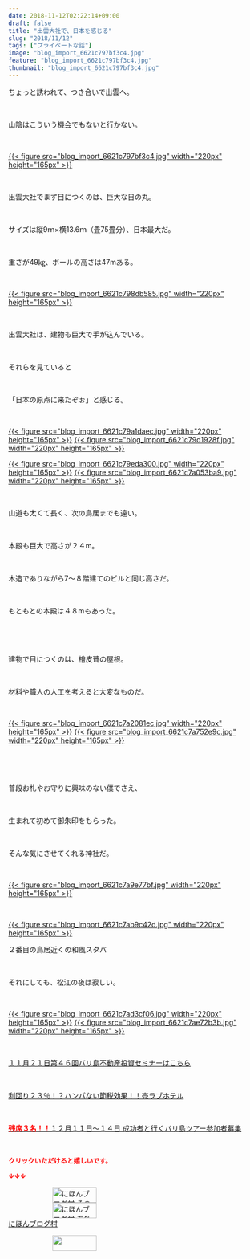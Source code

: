 ```yaml
---
date: 2018-11-12T02:22:14+09:00
draft: false
title: "出雲大社で、日本を感じる"
slug: "2018/11/12"
tags: ["プライベートな話"]
image: "blog_import_6621c797bf3c4.jpg"
feature: "blog_import_6621c797bf3c4.jpg"
thumbnail: "blog_import_6621c797bf3c4.jpg"
---
```

<p>ちょっと誘われて、つき合いで出雲へ。</p><p> </p><p>山陰はこういう機会でもないと行かない。</p><p> </p><p><a href="blog_import_6621c797bf3c4.jpg">{{< figure src="blog_import_6621c797bf3c4.jpg" width="220px" height="165px" >}}</a></p><p> </p><p>出雲大社でまず目につくのは、巨大な日の丸。</p><p> </p><p>サイズは縦9ｍ×横13.6ｍ（畳75畳分）、日本最大だ。</p><p> </p><p>重さが49㎏、ポールの高さは47mある。</p><p> </p><p><a href="blog_import_6621c798db585.jpg">{{< figure src="blog_import_6621c798db585.jpg" width="220px" height="165px" >}}</a></p><p> </p><p>出雲大社は、建物も巨大で手が込んでいる。</p><p> </p><p>それらを見ていると</p><p> </p><p>「日本の原点に来たぞぉ」と感じる。</p><p> </p><p><a href="blog_import_6621c79a1daec.jpg">{{< figure src="blog_import_6621c79a1daec.jpg" width="220px" height="165px" >}}</a> <a href="blog_import_6621c79d1928f.jpg">{{< figure src="blog_import_6621c79d1928f.jpg" width="220px" height="165px" >}}</a></p><p><a href="blog_import_6621c79eda300.jpg">{{< figure src="blog_import_6621c79eda300.jpg" width="220px" height="165px" >}}</a> <a href="blog_import_6621c7a053ba9.jpg">{{< figure src="blog_import_6621c7a053ba9.jpg" width="220px" height="165px" >}}</a></p><p> </p><p>山道も太くて長く、次の鳥居までも遠い。</p><p> </p><p>本殿も巨大で高さが２４m。</p><p> </p><p>木造でありながら7～８階建てのビルと同じ高さだ。</p><p> </p><p>もともとの本殿は４８mもあった。</p><p> </p><p> </p><p>建物で目につくのは、檜皮葺の屋根。</p><p> </p><p>材料や職人の人工を考えると大変なものだ。</p><p> </p><p><a href="blog_import_6621c7a2081ec.jpg">{{< figure src="blog_import_6621c7a2081ec.jpg" width="220px" height="165px" >}}</a> <a href="blog_import_6621c7a752e9c.jpg">{{< figure src="blog_import_6621c7a752e9c.jpg" width="220px" height="165px" >}}</a></p><p> </p><p> </p><p>普段お札やお守りに興味のない僕でさえ、</p><p> </p><p>生まれて初めて御朱印をもらった。</p><p> </p><p>そんな気にさせてくれる神社だ。</p><p> </p><p><a href="blog_import_6621c7a9e77bf.jpg">{{< figure src="blog_import_6621c7a9e77bf.jpg" width="220px" height="165px" >}}</a></p><p> </p><p><a href="blog_import_6621c7ab9c42d.jpg">{{< figure src="blog_import_6621c7ab9c42d.jpg" width="220px" height="165px" >}}</a></p><p>２番目の鳥居近くの和風スタバ</p><p> </p><p>それにしても、松江の夜は寂しい。</p><p> </p><p><a href="blog_import_6621c7ad3cf06.jpg">{{< figure src="blog_import_6621c7ad3cf06.jpg" width="220px" height="165px" >}}</a> <a href="blog_import_6621c7ae72b3b.jpg">{{< figure src="blog_import_6621c7ae72b3b.jpg" width="220px" height="165px" >}}</a></p><p> </p><p><a href="iin.co.jp" target="_blank">１１月２１日第４６回バリ島不動産投資セミナーはこちら</a></p><p> </p><p><a href="entry-12416230297.html#_=_" target="_blank">利回り２３％！？ハンパない節税効果！！売ラブホテル</a></p><p> </p><p><a href="entry-12410059910.html" target="_blank"><span style="font-weight: bold;"><span style="color: rgb(255, 0, 0);">残席３名！！</span></span>１２月１１日～１４日 成功者と行くバリ島ツアー参加者募集</a></p><p> </p><p><font color="#ff0000" size="2"><strong>クリックいただけると嬉しいです。</strong></font></p><p><font color="#ff0000" size="2"><strong>↓↓↓</strong></font></p><p><a href="ranking.html?p_cid=01260127" id="&amp;blogmura_banner" target="_blank"><img alt="にほんブログ村 その他生活ブログ 不動産投資へ" border="0" height="31" src="data:image/svg+xml;charset=utf-8,%3Csvg%20xmlns%3D%22http%3A%2F%2Fwww.w3.org%2F2000%2Fsvg%22%20title%3D%22Placeholder%20for%20Images%22%20role%3D%22presentation%22%20viewBox%3D%220%200%2088%2031%22%20%2F%3E" width="88" data-src="https://img-proxy.blog-video.jp/images?url=http%3A%2F%2Flife.blogmura.com%2Fhudousantoushi%2Fimg%2Fhudousantoushi88_31.gif" style="aspect-ratio: auto 88 / 31;"/><noscript><img alt="にほんブログ村 その他生活ブログ 不動産投資へ" border="0" height="31" src="https://img-proxy.blog-video.jp/images?url=http%3A%2F%2Flife.blogmura.com%2Fhudousantoushi%2Fimg%2Fhudousantoushi88_31.gif" width="88"></noscript></a><br/><a href="ranking.html?p_cid=01260127" target="_blank"><img alt="にほんブログ村 海外生活ブログ バリ島情報へ" border="0" height="31" src="data:image/svg+xml;charset=utf-8,%3Csvg%20xmlns%3D%22http%3A%2F%2Fwww.w3.org%2F2000%2Fsvg%22%20title%3D%22Placeholder%20for%20Images%22%20role%3D%22presentation%22%20viewBox%3D%220%200%2088%2031%22%20%2F%3E" width="88" data-src="https://img-proxy.blog-video.jp/images?url=http%3A%2F%2Foverseas.blogmura.com%2Fbali%2Fimg%2Fbali88_31.gif" style="aspect-ratio: auto 88 / 31;"/><noscript><img alt="にほんブログ村 海外生活ブログ バリ島情報へ" border="0" height="31" src="https://img-proxy.blog-video.jp/images?url=http%3A%2F%2Foverseas.blogmura.com%2Fbali%2Fimg%2Fbali88_31.gif" width="88"></noscript></a><br/><a href="ranking.html?p_cid=01260127" target="_blank">にほんブログ村</a></p><p><a href="link.php?1804582" title="人気ブログランキングへ"><img border="0" height="31" src="data:image/svg+xml;charset=utf-8,%3Csvg%20xmlns%3D%22http%3A%2F%2Fwww.w3.org%2F2000%2Fsvg%22%20title%3D%22Placeholder%20for%20Images%22%20role%3D%22presentation%22%20viewBox%3D%220%200%2088%2031%22%20%2F%3E" width="88" data-src="https://blog.with2.net/img/banner/banner_22.gif" style="aspect-ratio: auto 88 / 31;"/><noscript><img border="0" height="31" src="https://blog.with2.net/img/banner/banner_22.gif" width="88"></noscript></a></p><p> </p>

